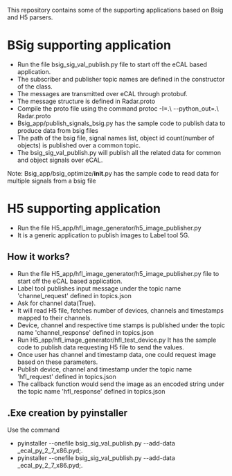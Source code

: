 This repository contains some of the supporting applications based on Bsig and H5 parsers.    

# BSig supporting application
  - Run the file bsig_sig_val_publish.py file to start off the eCAL based application.
  - The subscriber and publisher topic names are defined in the constructor of the class.
  - The messages are transmitted over eCAL through protobuf.
  - The message structure is defined in Radar.proto
  - Compile the proto file using the command protoc -I=.\ --python_out=.\ Radar.proto
  - Bsig_app/publish_signals_bsig.py has the sample code to publish data to produce data from bsig files
  - The path of the bsig file, signal names list, object id count(number of objects) is published over a common topic.
  - The bsig_sig_val_publish.py will publish all the related data for common and object signals over eCAL.
  
 Note: Bsig_app/bsig_optimize/__init__.py has the sample code to read data for multiple signals from a bsig file
  
# H5 supporting application
  - Run the file H5_app/hfl_image_generator/h5_image_publisher.py
  - It is a generic application to publish images to Label tool 5G.
  ## How it works?
  - Run the file H5_app/hfl_image_generator/h5_image_publisher.py file to start off the eCAL based application.
  - Label tool publishes input message under the topic name 'channel_request' defined in topics.json
  - Ask for channel data(True).
  - It will read H5 file, fetches number of devices, channels and timestamps mapped to their channels.
  - Device, channel and respective time stamps is published under the topic name 'channel_response' defined in topics.json
  - Run H5_app/hfl_image_generator/hfl_test_device.py It has the sample code to publish data requesting H5 file to send the values.
  - Once user has channel and timestamp data, one could request image based on these parameters.
  - Publish device, channel and timestamp under the topic name 'hfl_request' defined in topics.json
  - The callback function would send the image as an encoded string under the topic name 'hfl_response' defined in topics.json
  
## .Exe creation by pyinstaller  
Use the command   
  - pyinstaller --onefile bsig_sig_val_publish.py --add-data _ecal_py_2_7_x86.pyd;.   
  - pyinstaller --onefile bsig_sig_val_publish.py --add-data _ecal_py_2_7_x86.pyd;.
  
